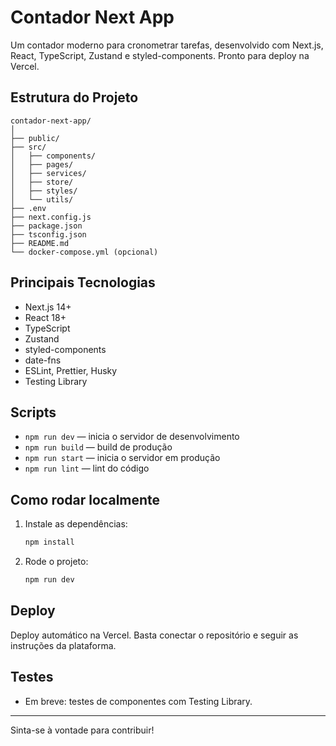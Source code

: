 # Contador Next App

Um contador moderno para cronometrar tarefas, desenvolvido com Next.js, React, TypeScript, Zustand e styled-components. Pronto para deploy na Vercel.

## Estrutura do Projeto

```
contador-next-app/
│
├── public/
├── src/
│   ├── components/
│   ├── pages/
│   ├── services/
│   ├── store/
│   ├── styles/
│   └── utils/
├── .env
├── next.config.js
├── package.json
├── tsconfig.json
├── README.md
└── docker-compose.yml (opcional)
```

## Principais Tecnologias
- Next.js 14+
- React 18+
- TypeScript
- Zustand
- styled-components
- date-fns
- ESLint, Prettier, Husky
- Testing Library

## Scripts
- `npm run dev` — inicia o servidor de desenvolvimento
- `npm run build` — build de produção
- `npm run start` — inicia o servidor em produção
- `npm run lint` — lint do código

## Como rodar localmente
1. Instale as dependências:
   ```bash
   npm install
   ```
2. Rode o projeto:
   ```bash
   npm run dev
   ```

## Deploy
Deploy automático na Vercel. Basta conectar o repositório e seguir as instruções da plataforma.

## Testes
- Em breve: testes de componentes com Testing Library.

---

Sinta-se à vontade para contribuir!

